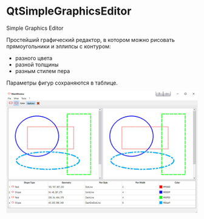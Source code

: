 # QtSimpleGraphicsEditor
Simple Graphics Editor

Простейший графический редактор, 
в котором можно рисовать прямоугольники и эллипсы с контуром:

- разного цвета
- разной толщины
- разным стилем пера

Параметры фигур сохраняются в таблице.

![](https://github.com/Vsev0l0dZ/QtSimpleGraphicsEditor/blob/master/Images/scsh.png)
